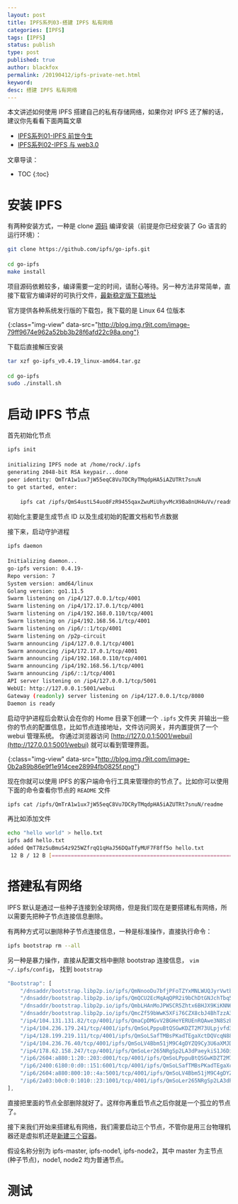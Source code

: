 ```yaml
---
layout: post
title: IPFS系列03-搭建 IPFS 私有网络
categories: [IPFS]
tags: [IPFS]
status: publish
type: post
published: true
author: blackfox
permalink: /20190412/ipfs-private-net.html
keyword: 
desc: 搭建 IPFS 私有网络
---
```


本文讲述如何使用 IPFS 搭建自己的私有存储网络，如果你对 IPFS 还了解的话，建议你先看看下面两篇文章

* [IPFS系列01-IPFS 前世今生](/20180906/ipfs-01-summary.html)
* [IPFS系列02-IPFS 与 web3.0](/20190409/ipfs-and-web3.0.html)

文章导读：
* TOC
{:toc}

# 安装 IPFS

有两种安装方式，一种是 clone [源码](https://github.com/ipfs/go-ipfs) 编译安装（前提是你已经安装了 Go 语言的运行环境）：

```bash
git clone https://github.com/ipfs/go-ipfs.git 

cd go-ipfs
make install
```

项目源码依赖较多，编译需要一定的时间，请耐心等待。另一种方法非常简单，直接下载官方编译好的可执行文件，[最新稳定版下载地址](https://github.com/ipfs/go-ipfs/releases)

官方提供各种系统发行版的下载包，我下载的是 Linux 64 位版本

![](/images/1px.png){:class="img-view" data-src="http://blog.img.r9it.com/image-79ff9674e962a52bb3b28f6afd22c98a.png"}

下载后直接解压安装

```bash
tar xzf go-ipfs_v0.4.19_linux-amd64.tar.gz

cd go-ipfs
sudo ./install.sh
```

# 启动 IPFS 节点

首先初始化节点

```bash
ipfs init

initializing IPFS node at /home/rock/.ipfs
generating 2048-bit RSA keypair...done
peer identity: QmTrA1w1ux7jW55eqC8Vu7DCRyTMqdpHA5iAZUTRt7snuN
to get started, enter:

	ipfs cat /ipfs/QmS4ustL54uo8FzR9455qaxZwuMiUhyvMcX9Ba8nUH4uVv/readme
```
初始化主要是生成节点 ID 以及生成初始的配置文档和节点数据

接下来，启动守护进程

```bash
ipfs daemon 

Initializing daemon...
go-ipfs version: 0.4.19-
Repo version: 7
System version: amd64/linux
Golang version: go1.11.5
Swarm listening on /ip4/127.0.0.1/tcp/4001
Swarm listening on /ip4/172.17.0.1/tcp/4001
Swarm listening on /ip4/192.168.0.110/tcp/4001
Swarm listening on /ip4/192.168.56.1/tcp/4001
Swarm listening on /ip6/::1/tcp/4001
Swarm listening on /p2p-circuit
Swarm announcing /ip4/127.0.0.1/tcp/4001
Swarm announcing /ip4/172.17.0.1/tcp/4001
Swarm announcing /ip4/192.168.0.110/tcp/4001
Swarm announcing /ip4/192.168.56.1/tcp/4001
Swarm announcing /ip6/::1/tcp/4001
API server listening on /ip4/127.0.0.1/tcp/5001
WebUI: http://127.0.0.1:5001/webui
Gateway (readonly) server listening on /ip4/127.0.0.1/tcp/8080
Daemon is ready
```
启动守护进程后会默认会在你的 Home 目录下创建一个 `.ipfs` 文件夹
并输出一些你的节点的配置信息，比如节点连接地址，文件访问网关，并内置提供了一个 webui 管理系统。
你通过浏览器访问 [http://127.0.0.1:5001/webui](http://127.0.0.1:5001/webui) 就可以看到管理界面。

![](/images/1px.png){:class="img-view" data-src="http://blog.img.r9it.com/image-0b2a89b86e9f1e914cee28994fb0825f.png"}

现在你就可以使用 IPFS 的客户端命令行工具来管理你的节点了。比如你可以使用下面的命令查看你节点的 `README` 文件

```bash
ipfs cat /ipfs/QmTrA1w1ux7jW55eqC8Vu7DCRyTMqdpHA5iAZUTRt7snuN/readme
```

再比如添加文件

```bash
echo "hello world" > hello.txt
ipfs add hello.txt
added QmT78zSuBmuS4z925WZfrqQ1qHaJ56DQaTfyMUF7F8ff5o hello.txt
 12 B / 12 B [===========================================================================================================================] 100.00%
```

# 搭建私有网络

IPFS 默认是通过一些种子连接到全球网络，但是我们现在是要搭建私有网络，所以需要先把种子节点连接信息删除。

有两种方式可以删除种子节点连接信息，一种是标准操作，直接执行命令：

```bash
ipfs bootstrap rm --all
```

另一种是暴力操作，直接从配置文档中删除 bootstrap 连接信息， `vim ~/.ipfs/config`， 找到 `bootstrap` 

```javascript
"Bootstrap": [
	"/dnsaddr/bootstrap.libp2p.io/ipfs/QmNnooDu7bfjPFoTZYxMNLWUQJyrVwtbZg5gBMjTezGAJN",
	"/dnsaddr/bootstrap.libp2p.io/ipfs/QmQCU2EcMqAqQPR2i9bChDtGNJchTbq5TbXJJ16u19uLTa",
	"/dnsaddr/bootstrap.libp2p.io/ipfs/QmbLHAnMoJPWSCR5Zhtx6BHJX9KiKNN6tpvbUcqanj75Nb",
	"/dnsaddr/bootstrap.libp2p.io/ipfs/QmcZf59bWwK5XFi76CZX8cbJ4BhTzzA3gU1ZjYZcYW3dwt",
	"/ip4/104.131.131.82/tcp/4001/ipfs/QmaCpDMGvV2BGHeYERUEnRQAwe3N8SzbUtfsmvsqQLuvuJ",
	"/ip4/104.236.179.241/tcp/4001/ipfs/QmSoLPppuBtQSGwKDZT2M73ULpjvfd3aZ6ha4oFGL1KrGM",
	"/ip4/128.199.219.111/tcp/4001/ipfs/QmSoLSafTMBsPKadTEgaXctDQVcqN88CNLHXMkTNwMKPnu",
	"/ip4/104.236.76.40/tcp/4001/ipfs/QmSoLV4Bbm51jM9C4gDYZQ9Cy3U6aXMJDAbzgu2fzaDs64",
	"/ip4/178.62.158.247/tcp/4001/ipfs/QmSoLer265NRgSp2LA3dPaeykiS1J6DifTC88f5uVQKNAd",
	"/ip6/2604:a880:1:20::203:d001/tcp/4001/ipfs/QmSoLPppuBtQSGwKDZT2M73ULpjvfd3aZ6ha4oFGL1KrGM",
	"/ip6/2400:6180:0:d0::151:6001/tcp/4001/ipfs/QmSoLSafTMBsPKadTEgaXctDQVcqN88CNLHXMkTNwMKPnu",
	"/ip6/2604:a880:800:10::4a:5001/tcp/4001/ipfs/QmSoLV4Bbm51jM9C4gDYZQ9Cy3U6aXMJDAbzgu2fzaDs64",
	"/ip6/2a03:b0c0:0:1010::23:1001/tcp/4001/ipfs/QmSoLer265NRgSp2LA3dPaeykiS1J6DifTC88f5uVQKNAd"
],
```
直接把里面的节点全部删除就好了。这样你再重启节点之后你就是一个孤立的节点了。

接下来我们开始来搭建私有网络，我们需要启动三个节点，不管你是用三台物理机器还是虚拟机还是[新建三个容器](/20190410/run-ipfs-with-docker.html)。

假设名称分别为 ipfs-master, ipfs-node1, ipfs-node2，其中 master 为主节点(种子节点)，node1, node2 均为普通节点。

# 测试

